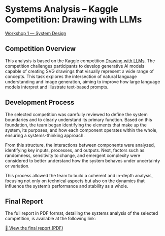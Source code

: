 
# Systems Analysis – Kaggle Competition: Drawing with LLMs

[Workshop 1 — System Design](https://github.com/Edd022/SystemsAnalisis/blob/main/Workshop_1/Workshop_No__1_Kagle_Systems_Analysis_of_Drawing_with_LLMs.pdf)

## Competition Overview

This analysis is based on the Kaggle competition [Drawing with LLMs](https://www.kaggle.com/competitions/drawing-with-llms/overview). The competition challenges participants to develop generative AI models capable of creating SVG drawings that visually represent a wide range of concepts. This task explores the intersection of natural language understanding and image generation, aiming to improve how large language models interpret and illustrate text-based prompts.

## Development Process

The selected competition was carefully reviewed to define the system boundaries and to clearly understand its primary function. Based on this foundation, the team began identifying the elements that make up the system, its purposes, and how each component operates within the whole, ensuring a systems-thinking approach.

From this structure, the interactions between components were analyzed, identifying key inputs, processes, and outputs. Next, factors such as randomness, sensitivity to change, and emergent complexity were considered to better understand how the system behaves under uncertainty or variation.

This process allowed the team to build a coherent and in-depth analysis, focusing not only on technical aspects but also on the dynamics that influence the system’s performance and stability as a whole.

## Final Report

The full report in PDF format, detailing the systems analysis of the selected competition, is available at the following link:

[📄 View the final report (PDF)](https://drive.google.com/file/d/1_3o2n3ZUECfR8PrBTntEUu2KTnAIpJs-/view?usp=sharing)
